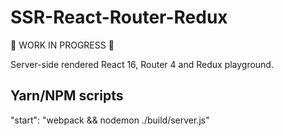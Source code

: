 # SSR-React-Router-Redux
:construction: WORK IN PROGRESS :construction:

Server-side rendered React 16, Router 4 and Redux playground.

## Yarn/NPM scripts

"start": "webpack && nodemon ./build/server.js"